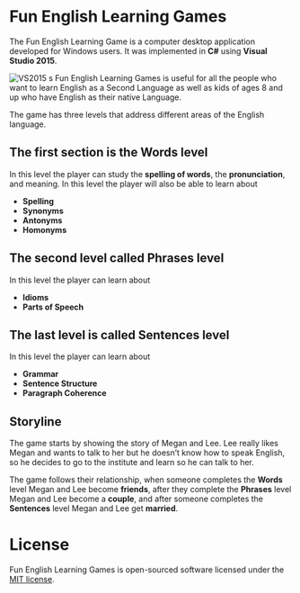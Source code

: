 
# Fun English Learning Games
The Fun English Learning Game is a computer desktop application developed for Windows users. 
It was implemented in **C#** using **Visual Studio 2015**.

![VS2015](http://i65.tinypic.com/2wmqrlw.png)
s
Fun English Learning Games is useful for all the people who want to learn English as a Second Language as well as kids of ages 8 and up who have English as their native Language. 

The game has three levels that address different areas of the English language. 

## The first section is the **Words level**
   In this level the player can study the **spelling of words**, the **pronunciation**, and meaning. 
   In this level the player will also be able to learn about 
   - **Spelling**
   - **Synonyms**
   - **Antonyms**
   - **Homonyms**
   
## The second level called **Phrases** level
   
   In this level the player can learn about 
   - **Idioms** 
   - **Parts of Speech**
   
## The last level is called **Sentences** level

In this level the player can learn about 
- **Grammar**
- **Sentence Structure** 
- **Paragraph Coherence**


## Storyline
The game starts by showing the story of Megan and Lee. Lee really likes Megan and wants to talk to her but he doesn’t know how to speak English, so he decides to go to the institute and learn so he can talk to her. 

The game follows their relationship, when someone completes the **Words** level Megan and Lee become **friends**, after they complete the **Phrases** level Megan and Lee become a **couple**, and after someone completes the **Sentences** level Megan and Lee get **married**.


# License

Fun English Learning Games is open-sourced software licensed under the [MIT license](https://opensource.org/licenses/MIT).
